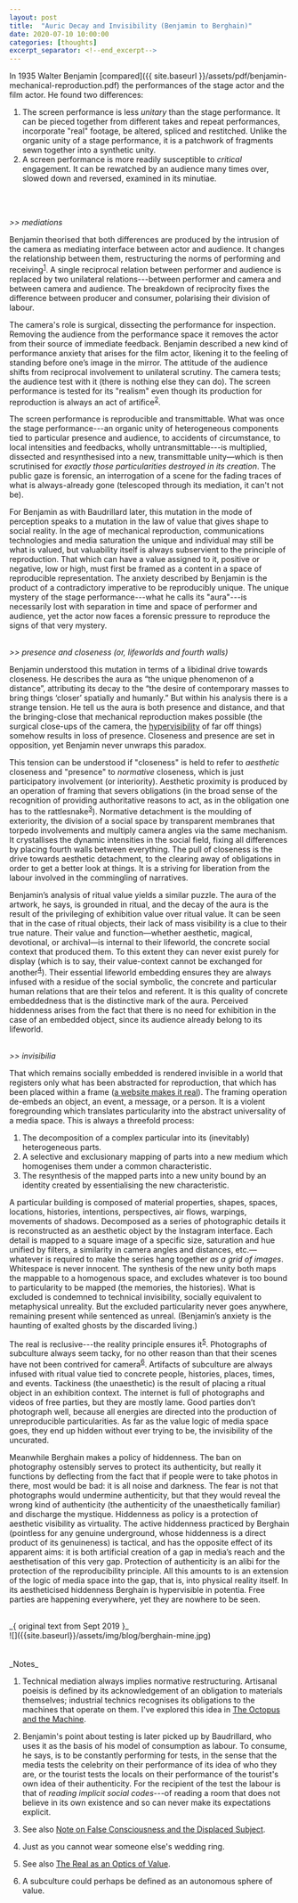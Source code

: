 ```yaml
---
layout: post
title:  "Auric Decay and Invisibility (Benjamin to Berghain)"
date: 2020-07-10 10:00:00
categories: [thoughts]
excerpt_separator: <!--end_excerpt-->
---
```


In 1935 Walter Benjamin [compared]({{ site.baseurl }}/assets/pdf/benjamin-mechanical-reproduction.pdf) the performances of the stage actor and the film actor. He found two differences:

1. The screen performance is less _unitary_ than the stage performance. It can be pieced together from different takes and repeat performances, incorporate "real" footage, be altered, spliced and restitched. Unlike the organic unity of a stage performance, it is a patchwork of fragments sewn together into a synthetic unity.
2. A screen performance is more readily susceptible to _critical_ engagement. It can be rewatched by an audience many times over, slowed down and reversed, examined in its minutiae.
<br />
<br />

_>> mediations_

Benjamin theorised that both differences are produced by the intrusion of the camera as mediating interface between actor and audience. It changes the relationship between them, restructuring the norms of performing and receiving<sup>[1](#r1)</sup>. A single reciprocal relation between performer and audience is replaced by two unilateral relations---between performer and camera and between camera and audience. The breakdown of reciprocity fixes the difference between producer and consumer, polarising their division of labour.

The camera's role is surgical, dissecting the performance for inspection. Removing the audience from the performance space it removes the actor from their source of immediate feedback. Benjamin described a new kind of performance anxiety that arises for the film actor, likening it to the feeling of standing before one’s image in the mirror. The attitude of the audience shifts from reciprocal involvement to unilateral scrutiny. The camera tests; the audience test with it (there is nothing else they can do). The screen performance is tested for its "realism" even though its production for reproduction is always an act of artifice<sup>[2](#r2)</sup>.

<!--end_excerpt-->

The screen performance is reproducible and transmittable. What was once the stage performance---an organic unity of heterogeneous components tied to particular presence and audience, to accidents of circumstance, to local intensities and feedbacks, wholly untransmittable---is multiplied, dissected and resynthesised into a new, transmittable unity—which is then scrutinised for _exactly those particularities destroyed in its creation_. The public gaze is forensic, an interrogation of a scene for the fading traces of what is always-already gone (telescoped through its mediation, it can't not be).

For Benjamin as with Baudrillard later, this mutation in the mode of perception speaks to a mutation in the law of value that gives shape to social reality. In the age of mechanical reproduction, communications technologies and media saturation the unique and individual may still be what is valued, but valuability itself is always subservient to the principle of reproduction. That which can have a value assigned to it, positive or negative, low or high, must first be framed as a content in a space of reproducible representation. The anxiety described by Benjamin is the product of a contradictory imperative to be reproducibly unique. The unique mystery of the stage performance---what he calls its "aura"---is necessarily lost with separation in time and space of performer and audience, yet the actor now faces a forensic pressure to reproduce the signs of that very mystery.
<br />
<br />

_>> presence and closeness (or, lifeworlds and fourth walls)_

Benjamin understood this mutation in terms of a libidinal drive towards closeness. He describes the aura as “the unique phenomenon of a distance”, attributing its decay to the “the desire of contemporary masses to bring things ‘closer’ spatially and humanly.” But within his analysis there is a strange tension. He tell us the aura is both presence and distance, and that the bringing-close that mechanical reproduction makes possible (the surgical close-ups of the camera, the [hypervisibility]({{site.baseurl}}/assets/pdf/awan-witnessing.pdf) of far off things) somehow results in loss of presence. Closeness and presence are set in opposition, yet Benjamin never unwraps this paradox.

This tension can be understood if "closeness" is held to refer to _aesthetic_ closeness and "presence" to _normative_ closeness, which is just participatory involvement (or interiority). Aesthetic proximity is produced by an operation of framing that severs obligations (in the broad sense of the recognition of providing authoritative reasons to act, as in the obligation one has to the rattlesnake<sup>[3](#r3)</sup>). Normative detachment is the moulding of exteriority, the division of a social space by transparent membranes that torpedo involvements and multiply camera angles via the same mechanism. It crystallises the dynamic intensities in the social field, fixing all differences by placing fourth walls between everything. The pull of closeness is the drive towards aesthetic detachment, to the clearing away of obligations in order to get a better look at things. It is a striving for liberation from the labour involved in the commingling of narratives.

Benjamin’s analysis of ritual value yields a similar puzzle. The aura of the artwork, he says, is grounded in ritual, and the decay of the aura is the result of the privileging of exhibition value over ritual value. It can be seen that in the case of ritual objects, their lack of mass visibility is a clue to their true nature. Their value and function—whether aesthetic, magical, devotional, or archival—is internal to their lifeworld, the concrete social context that produced them. To this extent they can never exist purely for display (which is to say, their value-context cannot be exchanged for another<sup>[4](#r4)</sup>). Their essential lifeworld embedding ensures they are always infused with a residue of the social symbolic, the concrete and particular human relations that are their telos and referent. It is this quality of concrete embeddedness that is the distinctive mark of the aura. Perceived hiddenness arises from the fact that there is no need for exhibition in the case of an embedded object, since its audience already belong to its lifeworld.
<br />
<br />

_>> invisibilia_

That which remains socially embedded is rendered invisible in a world that registers only what has been abstracted for reproduction, that which has been placed within a frame ([a website makes it real]({{site.baseurl}}/thoughts/clippings/2020/05/10/the-public-real.html)). The framing operation de-embeds an object, an event, a message, or a person. It is a violent foregrounding which translates particularity into the abstract universality of a media space. This is always a threefold process:

1. The decomposition of a complex particular into its (inevitably) heterogeneous parts.
2. A selective and exclusionary mapping of parts into a new medium which homogenises them under a common characteristic.
3. The resynthesis of the mapped parts into a new unity bound by an identity created by essentialising the new characteristic.

A particular building is composed of material properties, shapes, spaces, locations, histories, intentions, perspectives, air flows, warpings, movements of shadows. Decomposed as a series of photographic details it is reconstructed as an aesthetic object by the Instagram interface. Each detail is mapped to a square image of a specific size, saturation and hue unified by filters, a similarity in camera angles and distances, etc.—whatever is required to make the series hang together _as a grid of images_. Whitespace is never innocent. The synthesis of the new unity both maps the mappable to a homogenous space, and excludes whatever is too bound to particularity to be mapped (the memories, the histories). What is excluded is condemned to technical invisibility, socially equivalent to metaphysical unreality. But the excluded particularity never goes anywhere, remaining present while sentenced as unreal. (Benjamin’s anxiety is the haunting of exalted ghosts by the discarded living.)

The real is reclusive---the reality principle ensures it<sup>[5](#r5)</sup>. Photographs of subculture always seem tacky, for no other reason than that their scenes have not been contrived for camera<sup>[6](#r6)</sup>. Artifacts of subculture are always infused with ritual value tied to concrete people, histories, places, times, and events. Tackiness (the unaesthetic) is the result of placing a ritual object in an exhibition context. The internet is full of photographs and videos of free parties, but they are mostly lame. Good parties don’t photograph well, because all energies are directed into the production of unreproducible particularities. As far as the value logic of media space goes, they end up hidden without ever trying to be, the invisibility of the uncurated.

Meanwhile Berghain makes a policy of hiddenness. The ban on photography ostensibly serves to protect its authenticity, but really it functions by deflecting from the fact that if people were to take photos in there, most would be bad: it is all noise and darkness. The fear is not that photographs would undermine authenticity, but that they would reveal the wrong kind of authenticity (the authenticity of the unaesthetically familiar) and discharge the mystique. Hiddenness as policy is a protection of aesthetic visibility as virtuality. The active hiddenness practiced by Berghain (pointless for any genuine underground, whose hiddenness is a direct product of its genuineness) is tactical, and has the opposite effect of its apparent aims: it is both artificial creation of a gap in media’s reach and the aesthetisation of this very gap. Protection of authenticity is an alibi for the protection of the reproducibility principle. All this amounts to is an extension of the logic of media space into the gap, that is, into physical reality itself. In its aestheticised hiddenness Berghain is hypervisible in potentia. Free parties are happening everywhere, yet they are nowhere to be seen.

<br />
_{ original text from Sept 2019 }_

<br />
![]({{site.baseurl}}/assets/img/blog/berghain-mine.jpg)
<br />
<br />
<br />
_Notes_

1. <a name="r1"></a> Technical mediation always implies normative restructuring. Artisanal poeisis is defined by its acknowledgement of an obligation to materials themselves; industrial technics recognises its obligations to the machines that operate on them. I've explored this idea in [The Octopus and the Machine]({{site.baseurl}}/writings/2020-05-02-the-octopus-and-the-machine.html).
2. <a name="r2"></a> Benjamin's point about testing is later picked up by Baudrillard, who uses it as the basis of his model of consumption as labour. To consume, he says, is to be constantly performing for tests, in the sense that the media tests the celebrity on their performance of its idea of who they are, or the tourist tests the locals on their performance of the tourist's own idea of their authenticity. For the recipient of the test the labour is that of _reading implicit social codes_---of reading a room that does not believe in its own existence and so can never make its expectations explicit.

3. <a name="r3"></a> See also [Note on False Consciousness and the Displaced Subject]({{site.baseurl}}/thoughts/2020/05/06/false-consciousness.html).

4. <a name="r4"></a> Just as you cannot wear someone else's wedding ring.

5. <a name="r5"></a> See also [The Real as an Optics of Value]({{site.baseurl}}/thoughts/clippings/2020/05/10/the-public-real.html).

6. <a name="r6"></a> A subculture could perhaps be defined as an autonomous sphere of value.
